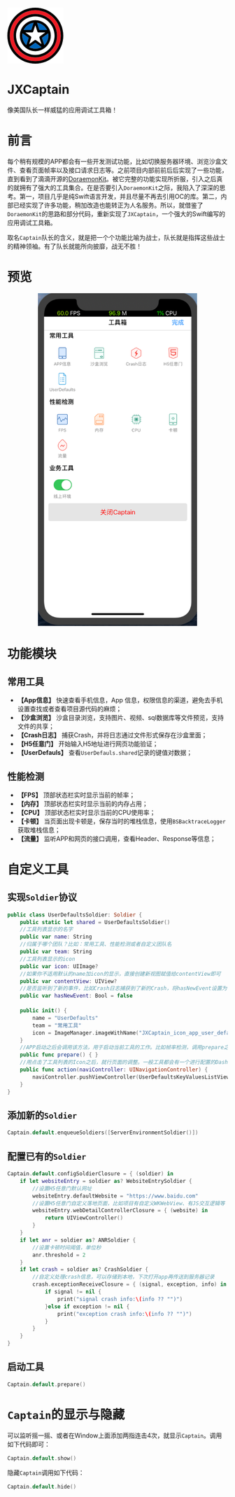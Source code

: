 ![](https://github.com/pujiaxin33/JXExampleImages/blob/master/JXCaptain/JXCaptain_icon_shield.png)
# JXCaptain

像美国队长一样威猛的应用调试工具箱！

# 前言

每个稍有规模的APP都会有一些开发测试功能，比如切换服务器环境、浏览沙盒文件、查看页面帧率以及接口请求日志等。之前项目内部前前后后实现了一些功能，直到看到了滴滴开源的[DoraemonKit](https://github.com/didi/DoraemonKit)。被它完整的功能实现所折服，引入之后真的就拥有了强大的工具集合。在是否要引入`DoraemonKit`之际，我陷入了深深的思考。第一，项目几乎是纯Swift语言开发，并且尽量不再去引用OC的库。第二，内部已经实现了许多功能，稍加改造也能转正为人名服务。所以，就借鉴了`DoraemonKit`的思路和部分代码，重新实现了`JXCaptain`，一个强大的Swift编写的应用调试工具箱。

取名`Captain`队长的含义，就是把一个个功能比喻为战士，队长就是指挥这些战士的精神领袖。有了队长就能所向披靡，战无不胜！

# 预览

<div align=center><img src="https://github.com/pujiaxin33/JXExampleImages/blob/master/JXCaptain/JXCaptain.png" width="364" height="761" /></div>

# 功能模块

## 常用工具

- **【App信息】** 快速查看手机信息，App 信息，权限信息的渠道，避免去手机设置查找或者查看项目源代码的麻烦；
- **【沙盒浏览】** 沙盒目录浏览，支持图片、视频、sql数据库等文件预览，支持文件的共享；
- **【Crash日志】** 捕获Crash，并将日志通过文件形式保存在沙盒里面；
- **【H5任意门】** 开始输入H5地址进行网页功能验证；
- **【UserDefauls】** 查看`UserDefauls.shared`记录的键值对数据；

## 性能检测

- **【FPS】** 顶部状态栏实时显示当前的帧率；
- **【内存】** 顶部状态栏实时显示当前的内存占用；
- **【CPU】** 顶部状态栏实时显示当前的CPU使用率；
- **【卡顿】** 当页面出现卡顿是，保存当时的堆栈信息，使用`BSBacktraceLogger`获取堆栈信息；
- **【流量】** 监听APP和网页的接口调用，查看Header、Response等信息；


# 自定义工具

## 实现`Soldier`协议

```Swift
public class UserDefaultsSoldier: Soldier {
    public static let shared = UserDefaultsSoldier()
    //工具列表显示的名字
    public var name: String
    //归属于哪个团队？比如：常用工具、性能检测或者自定义团队名
    public var team: String
    //工具列表显示的icon
    public var icon: UIImage?
    //如果你不适用默认的name加icon的显示，直接创建新视图赋值给contentView即可
    public var contentView: UIView?
    //是否监听到了新的事件，比如Crash日志捕获到了新的Crash，将hasNewEvent设置为true，就会显示红点提示
    public var hasNewEvent: Bool = false

    public init() {
        name = "UserDefaults"
        team = "常用工具"
        icon = ImageManager.imageWithName("JXCaptain_icon_app_user_defaults")
    }
    //APP启动之后会调用该方法，用于启动当前工具的工作。比如帧率检测，调用prepare之后就开始检测帧率并显示到顶部状态了。
    public func prepare() { }
    //用点击了工具列表的Icon之后，就行页面的调整。一般工具都会有一个进行配置的Dashboard页面
    public func action(naviController: UINavigationController) {
        naviController.pushViewController(UserDefaultsKeyValuesListViewController(defaults: UserDefaults.standard), animated: true)
    }
}
```

## 添加新的`Soldier`

```Swift
Captain.default.enqueueSoldiers([ServerEnvironmentSoldier()])
```

## 配置已有的`Soldier`

```Swift
Captain.default.configSoldierClosure = { (soldier) in
    if let websiteEntry = soldier as? WebsiteEntrySoldier {
        //设置H5任意门默认网址
        websiteEntry.defaultWebsite = "https://www.baidu.com"
        //设置H5任意门自定义落地页面，比如项目有自定义WKWebView、有JS交互逻辑等
        websiteEntry.webDetailControllerClosure = { (website) in
            return UIViewController()
        }
    }
    if let anr = soldier as? ANRSoldier {
        //设置卡顿时间阈值，单位秒
        anr.threshold = 2
    }
    if let crash = soldier as? CrashSoldier {
        //自定义处理crash信息，可以存储到本地，下次打开app再传送到服务器记录
        crash.exceptionReceiveClosure = { (signal, exception, info) in
            if signal != nil {
                print("signal crash info:\(info ?? "")")
            }else if exception != nil {
                print("exception crash info:\(info ?? "")")
            }
        }
    }
}
```

## 启动工具

```Swift
Captain.default.prepare()
```

# `Captain`的显示与隐藏

可以监听摇一摇、或者在Window上面添加两指连击4次，就显示`Captain`。调用如下代码即可：
```Swift
Captain.default.show()
```

隐藏`Captain`调用如下代码：
```Swift
Captain.default.hide()
```






